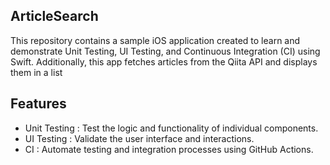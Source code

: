 ## ArticleSearch
This repository contains a sample iOS application created to learn and demonstrate Unit Testing, UI Testing, and Continuous Integration (CI) using Swift.
Additionally, this app fetches articles from the Qiita API and displays them in a list

## Features

 - Unit Testing : Test the logic and functionality of individual components.
 - UI Testing : Validate the user interface and interactions.
 - CI : Automate testing and integration processes using GitHub Actions.
